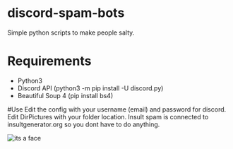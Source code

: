 # discord-spam-bots
Simple python scripts to make people salty.

# Requirements 
- Python3
- Discord API (python3 -m pip install -U discord.py)
- Beautiful Soup 4 (pip install bs4)

#Use
Edit the config with your username (email) and password for discord.
Edit DirPictures with your folder location.
Insult spam is connected to insultgenerator.org so you dont have to do anything.

![its a face](http://i.imgur.com/bTMYozm.png)
